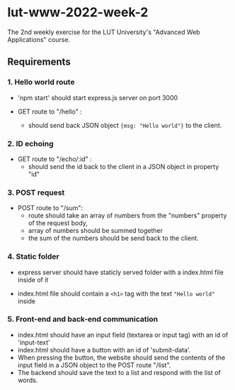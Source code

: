 # lut-www-2022-week-2

The 2nd weekly exercise for the LUT University's "Advanced Web Applications" course.

## Requirements

### 1. Hello world route

* 'npm start' should start express.js server on port 3000

* GET route to "/hello" :
  * should send back JSON object `{msg: "Hello world"}` to the client.

### 2. ID echoing

* GET route to "/echo/:id" :
  * should send the id back to the client in a JSON object in property "id"

### 3. POST request

* POST route to "/sum": 
  * route should take an array of numbers from the "numbers" property of the request body, 
  * array of numbers should be summed together 
  * the sum of the numbers should be send back to the client.

### 4. Static folder

* express server should have staticly served folder with a index.html file inside of it

* index.html file should contain a `<h1>` tag with the text `"Hello world"` inside

### 5. Front-end and back-end communication

* index.html should have an input field (textarea or input tag) with an id of 'input-text'
* index.html should have a button with an id of 'submit-data'. 
* When pressing the button, the website should send the contents of the input field in a JSON object to the POST route "/list". 
* The backend should save the text to a list and respond with the list of words.
